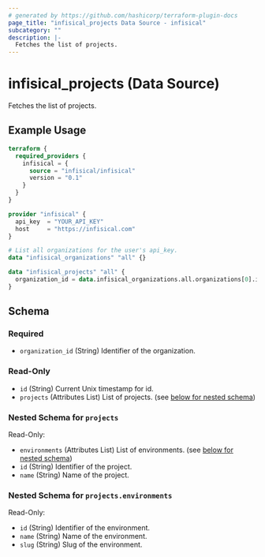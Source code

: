 ```yaml
---
# generated by https://github.com/hashicorp/terraform-plugin-docs
page_title: "infisical_projects Data Source - infisical"
subcategory: ""
description: |-
  Fetches the list of projects.
---
```


# infisical_projects (Data Source)

Fetches the list of projects.

## Example Usage

```terraform
terraform {
  required_providers {
    infisical = {
      source = "infisical/infisical"
      version = "0.1"
    }
  }
}

provider "infisical" {
  api_key  = "YOUR_API_KEY"
  host     = "https://infisical.com"
}

# List all organizations for the user's api_key.
data "infisical_organizations" "all" {}

data "infisical_projects" "all" {
  organization_id = data.infisical_organizations.all.organizations[0].id
}
```

<!-- schema generated by tfplugindocs -->
## Schema

### Required

- `organization_id` (String) Identifier of the organization.

### Read-Only

- `id` (String) Current Unix timestamp for id.
- `projects` (Attributes List) List of projects. (see [below for nested schema](#nestedatt--projects))

<a id="nestedatt--projects"></a>
### Nested Schema for `projects`

Read-Only:

- `environments` (Attributes List) List of environments. (see [below for nested schema](#nestedatt--projects--environments))
- `id` (String) Identifier of the project.
- `name` (String) Name of the project.

<a id="nestedatt--projects--environments"></a>
### Nested Schema for `projects.environments`

Read-Only:

- `id` (String) Identifier of the environment.
- `name` (String) Name of the environment.
- `slug` (String) Slug of the environment.


